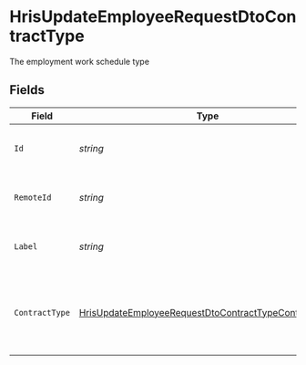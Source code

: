 # HrisUpdateEmployeeRequestDtoContractType

The employment work schedule type


## Fields

| Field                                                                                                                                   | Type                                                                                                                                    | Required                                                                                                                                | Description                                                                                                                             | Example                                                                                                                                 |
| --------------------------------------------------------------------------------------------------------------------------------------- | --------------------------------------------------------------------------------------------------------------------------------------- | --------------------------------------------------------------------------------------------------------------------------------------- | --------------------------------------------------------------------------------------------------------------------------------------- | --------------------------------------------------------------------------------------------------------------------------------------- |
| `Id`                                                                                                                                    | *string*                                                                                                                                | :heavy_minus_sign:                                                                                                                      | Unique identifier                                                                                                                       | 8187e5da-dc77-475e-9949-af0f1fa4e4e3                                                                                                    |
| `RemoteId`                                                                                                                              | *string*                                                                                                                                | :heavy_minus_sign:                                                                                                                      | Provider's unique identifier                                                                                                            | 8187e5da-dc77-475e-9949-af0f1fa4e4e3                                                                                                    |
| `Label`                                                                                                                                 | *string*                                                                                                                                | :heavy_minus_sign:                                                                                                                      | The label of the employment type                                                                                                        | Full-Time                                                                                                                               |
| `ContractType`                                                                                                                          | [HrisUpdateEmployeeRequestDtoContractTypeContractType](../../Models/Components/HrisUpdateEmployeeRequestDtoContractTypeContractType.md) | :heavy_minus_sign:                                                                                                                      | The employment work schedule type (e.g., full-time, part-time)                                                                          | full_time                                                                                                                               |